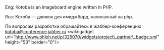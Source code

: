 Eng:
Kotoba is an imageboard engine written in PHP.

Rus:
Котоба — движок для имиджборд, написанный на php.

По вопросам разработки обращайтесь в жаббер-конференцию kotoba@conference.jabber.ru
&lt;wiki:gadget url="http://www.ohloh.net/p/325070/widgets/project\_partner\_badge.xml" height="53" border="0"/&gt;